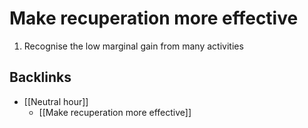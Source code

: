 # Make recuperation more effective
1. Recognise the low marginal gain from many activities

## Backlinks
* [[Neutral hour]]
	* [[Make recuperation more effective]]

<!-- #p1 -->

<!-- {BearID:69F5E279-080E-4C14-900C-0ED0FEF01647-17306-00003A95ACE51E50} -->

